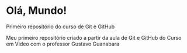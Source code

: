 # Olá, Mundo!
 Primeiro repositório do curso de Git e GitHub

 Meu primeiro repositório criado a partir da aula de Git e GitHub do Curso em Video com o professor Gustavo Guanabara
